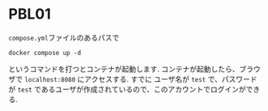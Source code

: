 # PBL01

`compose.yml`ファイルのあるパスで

```
docker compose up -d
```

というコマンドを打つとコンテナが起動します.
コンテナが起動したら、ブラウザで `localhost:8080` にアクセスする.
すでに ユーザ名が `test` で、パスワードが `test` であるユーザが作成されているので、このアカウントでログインができる.
